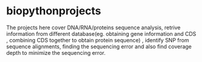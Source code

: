 # biopythonprojects

The projects here cover DNA/RNA/proteins sequence analysis, retrive information from different database(eg. obtaining gene information and CDS , combining CDS together to obtain protein sequence) , identify SNP from sequence alignments, finding the sequencing error and also find coverage depth to minimize the sequencing error.
